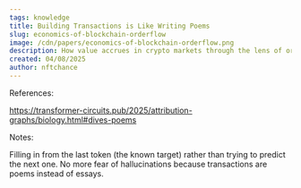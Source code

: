 ```yaml
---
tags: knowledge
title: Building Transactions is Like Writing Poems
slug: economics-of-blockchain-orderflow
image: /cdn/papers/economics-of-blockchain-orderflow.png
description: How value accrues in crypto markets through the lens of orderflow economics - from wallets to dexes and everything in between.
created: 04/08/2025
author: nftchance
---
```


References:

https://transformer-circuits.pub/2025/attribution-graphs/biology.html#dives-poems

Notes:

Filling in from the last token (the known target) rather than trying to predict the next one.
No more fear of hallucinations because transactions are poems instead of essays.
